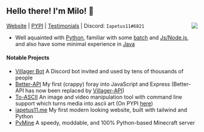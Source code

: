 ## Hello there<!-- general kenobi -->! I'm Milo! :wave:
[Website](https://iapetus11.me/) | [PYPI](https://pypi.org/user/Iapetus11/) | [Testimonials](https://github.com/Iapetus-11/The-Helped) | Discord: `Iapetus11#6821` <img align="right" src="https://api.ghprofile.me/view?username=iapetus-11&style=flat&color=grey">

* Well aquainted with [Python](https://github.com/Iapetus-11?tab=repositories&q=&type=&language=python), familiar with some [batch](https://github.com/Iapetus-11?tab=repositories&q=&type=&language=batchfile) and [Js/Node.js](https://github.com/Iapetus-11?tab=repositories&q=&type=&language=javascript), and also have some minimal experience in [Java](https://github.com/Iapetus-11?tab=repositories&q=&type=&language=java)

#### Notable Projects
* [Villager Bot](https://github.com/Villager-Dev/Villager-Bot) A Discord bot invited and used by tens of thousands of people
* [Better-API](https://github.com/Iapetus-11/Better-API) My first (crappy) foray into JavaScript and Express (Better-API has now been replaced by [Villager-API](https://github.com/Villager-Dev/Villager-API))
* [To-ASCII](https://github.com/Iapetus-11/to-ascii) An image and video manipulation tool with command line support which turns media into ascii art (On PYPI [here](https://pypi.org/project/to-ascii/))
* [iapetus11.me](https://iapetus11.me) My first modern looking website, built with tailwind and Python
* [PyMine](https://github.com/py-mine/PyMine) A speedy, moddable, and 100% Python-based Minecraft server

<!--
#### Notable Other Projects
* Did backend work on https://disbots.gg/ and created the Discord bots which keep it running smoothly
* [pydisbots](https://github.com/disbots-gg/pydisbots) The Python library/wrapper for the disbots.gg API (Published on PYPI [here](https://pypi.org/project/pydisbots/))
* [disbots.js](https://github.com/disbots-gg/disbots.js) The JavaScript library/wrapper for the disbots.gg API (Published on NPM [here](https://www.npmjs.com/package/disbots.js))
-->
<!--
### What languages do I know?
* Well acquainted with Python
* Some Java
* Some batch 
* Currently learning JavaScript (Node.js specifically)
-->
